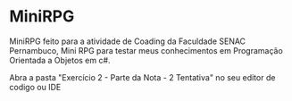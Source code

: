 # MiniRPG
MiniRPG feito para a atividade de Coading da Faculdade SENAC Pernambuco,
Mini RPG para testar meus conhecimentos em Programação Orientada a Objetos em c#.

Abra a pasta "Exercício 2 - Parte da Nota - 2 Tentativa" no seu editor de codigo ou IDE

